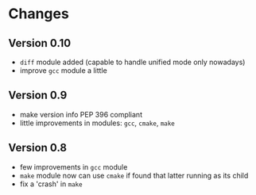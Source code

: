 Changes
=======

Version 0.10
------------

* `diff` module added (capable to handle unified mode only nowadays)
* improve `gcc` module a little


Version 0.9
-----------

* make version info PEP 396 compliant
* little improvements in modules: `gcc`, `cmake`, `make`


Version 0.8
-----------

* few improvements in `gcc` module
* `make` module now can use `cmake` if found that latter running as its child
* fix a 'crash' in `make`
